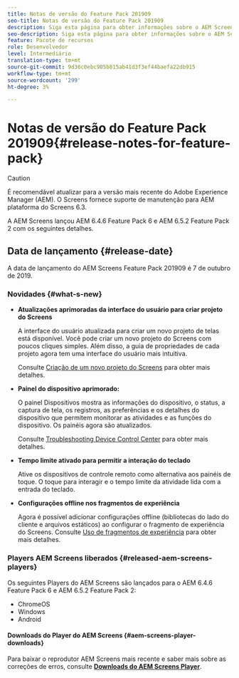 ```yaml
---
title: Notas de versão do Feature Pack 201909
seo-title: Notas de versão do Feature Pack 201909
description: Siga esta página para obter informações sobre o AEM Screens Feature Pack 201909 lançado em 31 de julho de 2019.
seo-description: Siga esta página para obter informações sobre o AEM Screens Feature Pack 201909 lançado em 7 de outubro de 2019.
feature: Pacote de recursos
role: Desenvolvedor
level: Intermediário
translation-type: tm+mt
source-git-commit: 9d36c0ebc985b815ab41d3f3ef44baefa22db915
workflow-type: tm+mt
source-wordcount: '299'
ht-degree: 3%

---
```



# Notas de versão do Feature Pack 201909{#release-notes-for-feature-pack}

>[!CAUTION]
>
>É recomendável atualizar para a versão mais recente do Adobe Experience Manager (AEM). O Screens fornece suporte de manutenção para AEM plataforma do Screens 6.3.

A AEM Screens lançou AEM 6.4.6 Feature Pack 6 e AEM 6.5.2 Feature Pack 2 com os seguintes detalhes.

## Data de lançamento {#release-date}

A data de lançamento do AEM Screens Feature Pack 201909 é 7 de outubro de 2019.

### Novidades {#what-s-new}

* **Atualizações aprimoradas da interface do usuário para criar projeto do Screens**

   A interface do usuário atualizada para criar um novo projeto de telas está disponível. Você pode criar um novo projeto do Screens com poucos cliques simples. Além disso, a guia de propriedades de cada projeto agora tem uma interface do usuário mais intuitiva.

   Consulte [Criação de um novo projeto do Screens](creating-a-screens-project.md) para obter mais detalhes.

* **Painel do dispositivo aprimorado:**

   O painel Dispositivos mostra as informações do dispositivo, o status, a captura de tela, os registros, as preferências e os detalhes do dispositivo que permitem monitorar as atividades e as funções do dispositivo. Os painéis agora são atualizados.

   Consulte [Troubleshooting Device Control Center](monitoring-screens.md) para obter mais detalhes.

* **Tempo limite ativado para permitir a interação do teclado**

   Ative os dispositivos de controle remoto como alternativa aos painéis de toque. O toque para interagir e o tempo limite da atividade lida com a entrada do teclado.

* **Configurações offline nos fragmentos de experiência**

   Agora é possível adicionar configurações offline (bibliotecas do lado do cliente e arquivos estáticos) ao configurar o fragmento de experiência do Screens.
Consulte [Uso de fragmentos de experiência](experience-fragments-in-screens.md) para obter mais detalhes.

### Players AEM Screens liberados {#released-aem-screens-players}

Os seguintes Players do AEM Screens são lançados para o AEM 6.4.6 Feature Pack 6 e AEM 6.5.2 Feature Pack 2:

* ChromeOS
* Windows
* Android

#### Downloads do Player do AEM Screens {#aem-screens-player-downloads}

Para baixar o reprodutor AEM Screens mais recente e saber mais sobre as correções de erros, consulte [**Downloads do AEM Screens Player**](https://download.macromedia.com/screens/).
